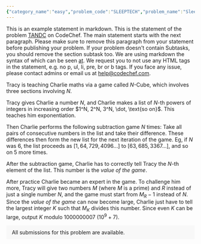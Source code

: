 ```yaml
---
{"category_name":"easy","problem_code":"SLEEPTECH","problem_name":"Sleep Technique ","problemComponents":{"constraints":"- $1 \\leq T \\leq 3 \\cdot 10^5$\n- $1 \\le N \\le 3 \\cdot 10^5$\n- $1 \\leq A \\leq B \\leq 10^9$\n- $1 \\leq L_i \\leq R_i \\leq 10^{18}$\n- Sum of $N$ over all test cases does not exceed $3 \\cdot 10^5$","constraintsState":true,"subtasks":"- **Subtask $1$ (30 points):** $1 \\leq L_i \\leq R_i \\leq 10^9$\n- **Subtask $2$ (10 points):** $A = 1$\n- **Subtask $3$ (60 points):** Original constraints","subtasksState":true,"inputFormat":"- The first line of the input contains the number $T$ - the number of test cases. The test cases then follow.\n- The first line of each test case contains integers $N$, $A$, and $B$ - the number of tasks and $A, B$ values described in the statement.\n- The next $N$ lines give you a description of the problems. Each line contains two numbers $L_i, R_i$ - a segment of joy for every task.","inputFormatState":true,"outputFormat":"For each test case, print the **maximum** level of joy at which Egor can wake up.","outputFormatState":true,"sampleTestCases":{"0":{"id":1,"input":"3\n3 1 5\n1 5\n3 9\n6 9\n3 7 54\n54 228\n228 1337\n69 213\n3 1 9\n100 100\n99 99\n98 98\n","output":"2\n2\n0\n","explanation":"- **Test case $1$:** We can use techniques $1$ and $2$ to wake up at minute $1 + 2 = 3$. At that time, there are $2$ tasks that give Egor joy: task $1$ (which gives joy during the range $[1, 5]$), and task $2$ (which gives joy during the range $[3, 9]$). It can be proven that Egor cannot acquire joy from all $3$ tasks at the same time, so $2$ is the maximum joyfulness Egor can wake up to.\n- **Test case $2$:** We can use techniques $15$, $22$, and $32$ to wake up at minute $15 + 22 + 32 = 69$. At that time. there are $2$ tasks that give Egor joy: task $1$ and task $3$.\n- **Test case $3$:** The maximum minute we can wake up to is $1 + 2 + \\dots + 9 = 45$, which means we cannot acquire joy from any task.","isDeleted":false}}},"video_editorial_url":"https://youtu.be/v7Dilv-uV8g","languages_supported":{"0":"CPP14","1":"C","2":"JAVA","3":"PYTH 3.6","4":"CPP17","5":"PYTH","6":"PYP3","7":"CS2","8":"ADA","9":"PYPY","10":"TEXT","11":"PAS fpc","12":"NODEJS","13":"RUBY","14":"PHP","15":"GO","16":"HASK","17":"TCL","18":"PERL","19":"SCALA","20":"LUA","21":"kotlin","22":"BASH","23":"JS","24":"LISP sbcl","25":"rust","26":"PAS gpc","27":"BF","28":"CLOJ","29":"R","30":"D","31":"CAML","32":"FORT","33":"ASM","34":"swift","35":"FS","36":"WSPC","37":"LISP clisp","38":"SQL","39":"SCM guile","40":"PERL6","41":"ERL","42":"CLPS","43":"ICK","44":"NICE","45":"PRLG","46":"ICON","47":"COB","48":"SCM chicken","49":"PIKE","50":"SCM qobi","51":"ST","52":"SQLQ","53":"NEM"},"max_timelimit":1.5,"source_sizelimit":50000,"problem_author":"vaaven","problem_tester":"","date_added":"23-12-2021","tags":{"0":"binary","1":"easy","2":"ltime103","3":"vaaven"},"problem_difficulty_level":"Easy-Medium","best_tag":"Binary Search","editorial_url":"https://discuss.codechef.com/problems/SLEEPTECH","time":{"view_start_date":1640453400,"submit_start_date":1640453400,"visible_start_date":1640453400,"end_date":1735669800},"is_direct_submittable":false,"problemDiscussURL":"https://discuss.codechef.com/search?q=SLEEPTECH","is_proctored":false,"visitedContests":{},"layout":"problem"}
---
```

This is an example statement in markdown. This is the statement of the problem [TANDC](https://codechef.com/problems/TANDC) on CodeChef. The main statement starts with the next paragraph. Please make sure to remove this paragraph from your statement before publishing your problem. If your problem doesn't contain Subtasks, you should remove the section subtask too. We are using markdown the syntax of which can be seen [at](https://github.com/showdownjs/showdown/wiki/Showdown's-Markdown-syntax). We request you to not use any HTML tags in the statement, e.g. no p, ul, li, pre, br or b tags. If you face any issue, please contact admins or email us at help@codechef.com.

Tracy is teaching Charlie maths via a game called $N$-Cube, which involves three sections involving $N$.

Tracy gives Charlie a number $N$, and Charlie makes a list of $N$-th powers of integers in increasing order $1^N, 2^N, 3^N, \dot, \text{so on}$. This teaches him exponentiation.

Then Charlie performs the following subtraction game $N$ times: Take all pairs of consecutive numbers in the list and take their difference. These differences then form the new list for the next iteration of the game. Eg, if $N$ was 6, the list proceeds as $[1, 64, 729, 4096 ... ]$ to $[63, 685, 3367 ...]$, and so on $5$ more times.

After the subtraction game, Charlie has to correctly tell Tracy the $N$-th element of the list. This number is the *value of the game*.

After practice Charlie became an expert in the game. To challenge him more, Tracy will give two numbers $M$ (where $M$ is a prime) and $R$ instead of just a single number $N$, and the game must start from $M_R - 1$ instead of $N$. Since the *value of the game* can now become large, Charlie just have to tell the largest integer $K$ such that $M_K$ divides this number. Since even $K$ can be large, output $K$ modulo 1000000007 ($10^9 + 7$).

<aside style='background: #f8f8f8;padding: 10px 15px;'><div>All submissions for this problem are available.</div></aside>